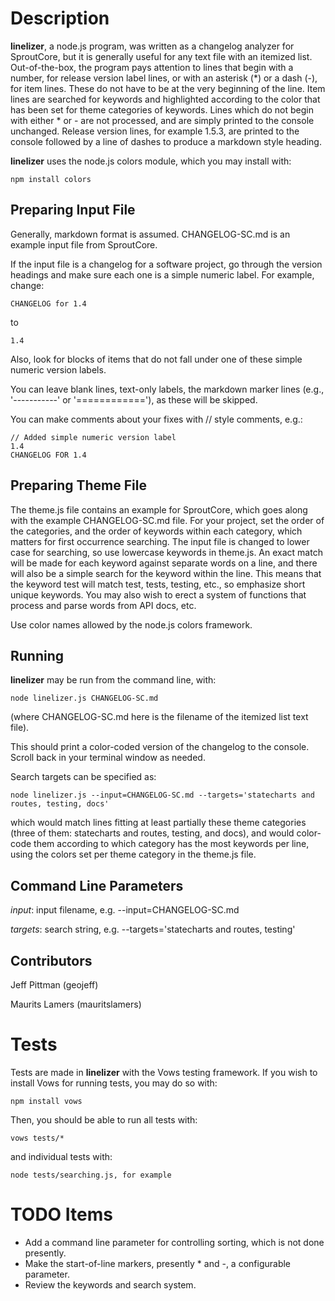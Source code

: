 Description
===============
**linelizer**, a node.js program, was written as a changelog analyzer for SproutCore, but it is generally useful for any text file with an itemized list. Out-of-the-box, the program pays attention to lines that begin with a number, for release version label lines, or with an asterisk (*) or a dash (-), for item lines. These do not have to be at the very beginning of the line. Item lines are searched for keywords and highlighted according to the color that has been set for theme categories of keywords. Lines which do not begin with either * or - are not processed, and are simply printed to the console unchanged. Release version lines, for example 1.5.3, are printed to the console followed by a line of dashes to produce a markdown style heading.

**linelizer** uses the node.js colors module, which you may install with:

	npm install colors

Preparing Input File
--------------------
Generally, markdown format is assumed. CHANGELOG-SC.md is an example input file from SproutCore.

If the input file is a changelog for a software project, go through the version headings and make sure each one is a simple numeric label. For example, change:

	CHANGELOG for 1.4

to

	1.4

Also, look for blocks of items that do not fall under one of these simple numeric version labels.

You can leave blank lines, text-only labels, the markdown marker lines (e.g., '-----------' or '============'), as these will be skipped.

You can make comments about your fixes with // style comments, e.g.:

	// Added simple numeric version label
	1.4
	CHANGELOG FOR 1.4

Preparing Theme File
--------------------
The theme.js file contains an example for SproutCore, which goes along with the example CHANGELOG-SC.md file. For your project, set the order of the categories, and the order of keywords within each category, which matters for first occurrence searching. The input file is changed to lower case for searching, so use lowercase keywords in theme.js. An exact match will be made for each keyword against separate words on a line, and there will also be a simple search for the keyword within the line. This means that the keyword test will match test, tests, testing, etc., so emphasize short unique keywords. You may also wish to erect a system of functions that process and parse words from API docs, etc.

Use color names allowed by the node.js colors framework.

Running
-------

**linelizer** may be run from the command line, with:

	node linelizer.js CHANGELOG-SC.md 

(where CHANGELOG-SC.md here is the filename of the itemized list text file).

This should print a color-coded version of the changelog to the console. Scroll back in your terminal window as needed.

Search targets can be specified as:

    node linelizer.js --input=CHANGELOG-SC.md --targets='statecharts and routes, testing, docs'

which would match lines fitting at least partially these theme categories (three of them: statecharts and routes, testing, and docs), and would color-code them according to which category has the most keywords per line, using the colors set per theme category in the theme.js file.

Command Line Parameters
-----------------------

*input*: input filename, e.g. --input=CHANGELOG-SC.md

*targets*: search string, e.g. --targets='statecharts and routes, testing'

Contributors
------------

Jeff Pittman (geojeff)

Maurits Lamers (mauritslamers)

Tests
=====
Tests are made in **linelizer** with the Vows testing framework. If you wish to install Vows for running tests, you may do so with:

	npm install vows

Then, you should be able to run all tests with:

    vows tests/*

and individual tests with:

    node tests/searching.js, for example

TODO Items
==========
* Add a command line parameter for controlling sorting, which is not done presently.
* Make the start-of-line markers, presently * and -, a configurable parameter.
* Review the keywords and search system.

